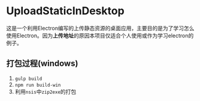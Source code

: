 # UploadStaticInDesktop
这是一个利用Electron编写的上传静态资源的桌面应用，主要目的是为了学习怎么使用Electron。因为**上传地址**的原因本项目仅适合个人使用或作为学习electron的例子。

## 打包过程(windows)

1. `gulp build`
2. `npm run build-win`
3. 利用`nsis`中`zip2exe`的打包
